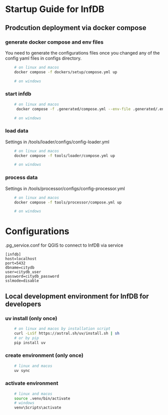 # Startup Guide for InfDB
## Prodcution deployment via docker compose
### generate docker compose and env files
You need to generate the configurations files once you changed any of the config yaml files in configs directory.
```bash
    # on linux and macos
    docker compose -f dockers/setup/compose.yml up

    # on windows
```

### start infdb
```bash
    # on linux and macos
     docker compose -f .generated/compose.yml --env-file .generated/.env up -d

    # on windows
```

### load data
Settings in /tools/loader/configs/config-loader.yml
```bash
    # on linux and macos
    docker compose -f tools/loader/compose.yml up 

    # on windows
```

### process data
Settings in /tools/processor/configs/config-processor.yml
```bash
    # on linux and macos
    docker compose -f tools/processor/compose.yml up 

    # on windows
```
# Configurations
.pg_service.conf for QGIS to connect to InfDB via service
```
[infdb]
host=localhost
port=5432
dbname=citydb
user=citydb_user
password=citydb_password
sslmode=disable
```



## Local development environment for InfDB for developers
### uv install (only once)
```bash
    # on linux and macos by installation script
    curl -LsSf https://astral.sh/uv/install.sh | sh
    # or by pip
    pip install uv
```

### create environment (only once)
```bash
    # linux and macos
    uv sync
```

### activate environment
```bash
    # linux and macos
    source .venv/bin/activate
    # windows
    venv\Scripts\activate
```